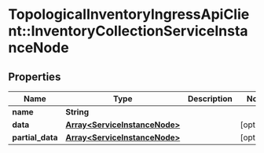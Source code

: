 # TopologicalInventoryIngressApiClient::InventoryCollectionServiceInstanceNode

## Properties
Name | Type | Description | Notes
------------ | ------------- | ------------- | -------------
**name** | **String** |  | 
**data** | [**Array&lt;ServiceInstanceNode&gt;**](ServiceInstanceNode.md) |  | [optional] 
**partial_data** | [**Array&lt;ServiceInstanceNode&gt;**](ServiceInstanceNode.md) |  | [optional] 


